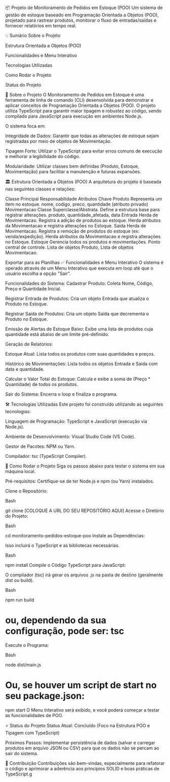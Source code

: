 📦 Projeto de Monitoramento de Pedidos em Estoque (POO)
Um sistema de gestão de estoque baseado em Programação Orientada a Objetos (POO), projetado para rastrear produtos, monitorar o fluxo de entradas/saídas e fornecer relatórios em tempo real.

💡 Sumário
Sobre o Projeto

Estrutura Orientada a Objetos (POO)

Funcionalidades e Menu Interativo

Tecnologias Utilizadas

Como Rodar o Projeto

Status do Projeto

🧐 Sobre o Projeto
O Monitoramento de Pedidos em Estoque é uma ferramenta de linha de comando (CLI) desenvolvida para demonstrar e aplicar conceitos de Programação Orientada a Objetos (POO). O projeto utiliza TypeScript para garantir maior tipagem e robustez ao código, sendo compilado para JavaScript para execução em ambientes Node.js.

O sistema foca em:

Integridade de Dados: Garantir que todas as alterações de estoque sejam registradas por meio de objetos de Movimentação.

Tipagem Forte: Utilizar o TypeScript para evitar erros comuns de execução e melhorar a legibilidade do código.

Modularidade: Utilizar classes bem definidas (Produto, Estoque, Movimentação) para facilitar a manutenção e futuras expansões.

🏛️ Estrutura Orientada a Objetos (POO)
A arquitetura do projeto é baseada nas seguintes classes e relações:

Classe Principal	Responsabilidade	Atributos Chave
Produto	Representa um item no estoque.	nome, codigo, preco, quantidade (atributo privado)
Movimentacao	Classe Superclasse/Abstrata. Define a estrutura base para registrar alterações.	produto, quantidade_afetada, data
Entrada	Herda de Movimentacao. Registra a adição de produtos ao estoque.	Herda atributos da Movimentacao e registra alterações no Estoque.
Saida	Herda de Movimentacao. Registra a remoção de produtos do estoque (ex: venda/expedição).	Herda atributos da Movimentacao e registra alterações no Estoque.
Estoque	Gerencia todos os produtos e movimentações. Ponto central de controle.	Lista de objetos Produto, Lista de objetos Movimentacao.

Exportar para as Planilhas
✅ Funcionalidades e Menu Interativo
O sistema é operado através de um Menu Interativo que executa em loop até que o usuário escolha a opção "Sair".

Funcionalidades do Sistema:
Cadastrar Produto: Coleta Nome, Código, Preço e Quantidade Inicial.

Registrar Entrada de Produtos: Cria um objeto Entrada que atualiza o Produto no Estoque.

Registrar Saída de Produtos: Cria um objeto Saida que decrementa o Produto no Estoque.

Emissão de Alertas de Estoque Baixo: Exibe uma lista de produtos cuja quantidade está abaixo de um limite pré-definido.

Geração de Relatórios:

Estoque Atual: Lista todos os produtos com suas quantidades e preços.

Histórico de Movimentações: Lista todos os objetos Entrada e Saida com data e quantidade.

Calcular o Valor Total do Estoque: Calcula e exibe a soma de (Preço * Quantidade) de todos os produtos.

Sair do Sistema: Encerra o loop e finaliza o programa.

🛠️ Tecnologias Utilizadas
Este projeto foi construído utilizando as seguintes tecnologias:

Linguagem de Programação: TypeScript e JavaScript (execução via Node.js).

Ambiente de Desenvolvimento: Visual Studio Code (VS Code).

Gestor de Pacotes: NPM ou Yarn.

Compilador: tsc (TypeScript Compiler).

🚀 Como Rodar o Projeto
Siga os passos abaixo para testar o sistema em sua máquina local.

Pré-requisitos: Certifique-se de ter Node.js e npm (ou Yarn) instalados.

Clone o Repositório:

Bash

git clone [COLOQUE A URL DO SEU REPOSITÓRIO AQUI]
Acesse o Diretório do Projeto:

Bash

cd monitoramento-pedidos-estoque-poo
Instale as Dependências:

Isso incluirá o TypeScript e as bibliotecas necessárias.

Bash

npm install
Compile o Código TypeScript para JavaScript:

O compilador (tsc) irá gerar os arquivos .js na pasta de destino (geralmente dist ou build).

Bash

npm run build 
# ou, dependendo da sua configuração, pode ser: tsc
Execute o Programa:

Bash

node dist/main.js
# Ou, se houver um script de start no seu package.json:
npm start
O Menu Interativo será exibido, e você poderá começar a testar as funcionalidades de POO.

⭐ Status do Projeto
Status Atual: Concluído (Foco na Estrutura POO e Tipagem com TypeScript)

Próximos Passos: Implementar persistência de dados (salvar e carregar produtos em arquivo JSON ou CSV) para que os dados não se percam ao sair do sistema.

🤝 Contribuição
Contribuições são bem-vindas, especialmente para refatorar o código e aprimorar a aderência aos princípios SOLID e boas práticas de TypeScript.g